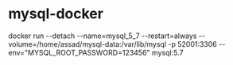 # mysql-docker

docker run --detach --name=mysql_5_7 --restart=always --volume=/home/assad/mysql-data:/var/lib/mysql -p 52001:3306  --env="MYSQL_ROOT_PASSWORD=123456" mysql:5.7

